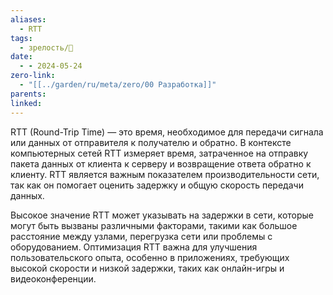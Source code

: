 ```yaml
---
aliases:
  - RTT
tags:
  - зрелость/🌱
date:
  - - 2024-05-24
zero-link:
  - "[[../garden/ru/meta/zero/00 Разработка]]"
parents: 
linked: 
---
```

RTT (Round-Trip Time) — это время, необходимое для передачи сигнала или данных от отправителя к получателю и обратно. В контексте компьютерных сетей RTT измеряет время, затраченное на отправку пакета данных от клиента к серверу и возвращение ответа обратно к клиенту. RTT является важным показателем производительности сети, так как он помогает оценить задержку и общую скорость передачи данных.

Высокое значение RTT может указывать на задержки в сети, которые могут быть вызваны различными факторами, такими как большое расстояние между узлами, перегрузка сети или проблемы с оборудованием. Оптимизация RTT важна для улучшения пользовательского опыта, особенно в приложениях, требующих высокой скорости и низкой задержки, таких как онлайн-игры и видеоконференции.